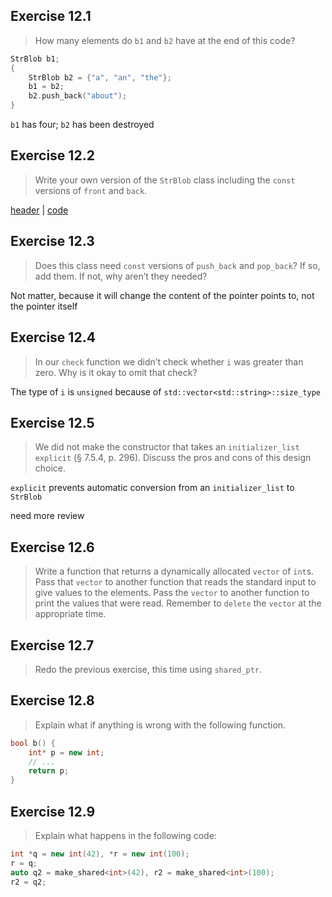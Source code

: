 ## Exercise 12.1

> How many elements do `b1` and `b2` have at the end of this code?
```cpp
StrBlob b1; 
{ 
	StrBlob b2 = {"a", "an", "the"}; 
	b1 = b2; 
	b2.push_back("about"); 
}
```

`b1` has four; `b2` has been destroyed

## Exercise 12.2

> Write your own version of the `StrBlob` class including the `const` versions of `front` and `back`.

[header](ex12_2.h) | [code](ex12_2.cpp)

## Exercise 12.3

> Does this class need `const` versions of `push_back` and `pop_back`? If so, add them. If not, why aren’t they needed?

Not matter, because it will change the content of the pointer points to, not the pointer itself

## Exercise 12.4

> In our `check` function we didn’t check whether `i` was greater than zero. Why is it okay to omit that check?

The type of `i` is `unsigned` because of `std::vector<std::string>::size_type`

## Exercise 12.5

> We did not make the constructor that takes an `initializer_list explicit` (§ 7.5.4, p. 296). Discuss the pros and cons of this design choice.

`explicit` prevents automatic conversion from an `initializer_list` to `StrBlob`

need more review

## Exercise 12.6

> Write a function that returns a dynamically allocated `vector` of `int`s. Pass that `vector` to another function that reads the standard input to give values to the elements. Pass the `vector` to another function to print the values that were read. Remember to `delete` the `vector` at the appropriate time.

## Exercise 12.7

> Redo the previous exercise, this time using `shared_ptr`.

## Exercise 12.8

> Explain what if anything is wrong with the following function.
```cpp
bool b() { 
    int* p = new int; 
    // ... 
    return p; 
}
```

## Exercise 12.9

> Explain what happens in the following code:
```cpp
int *q = new int(42), *r = new int(100); 
r = q; 
auto q2 = make_shared<int>(42), r2 = make_shared<int>(100); 
r2 = q2;
```